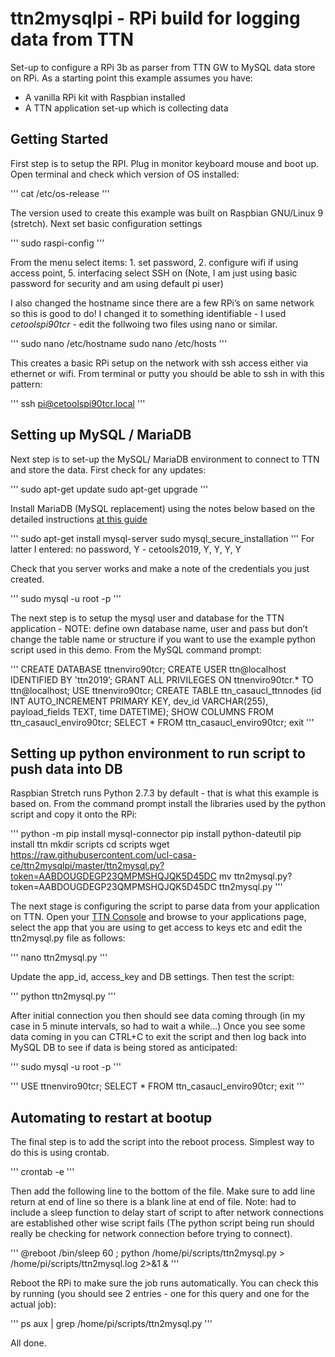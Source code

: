 # ttn2mysqlpi - RPi build for logging data from TTN
Set-up to configure a RPi 3b as parser from TTN GW to MySQL data store on RPi. As a starting point this example assumes you have:
* A vanilla RPi kit with Raspbian installed
* A TTN application set-up which is collecting data

## Getting Started

First step is to setup the RPI. Plug in monitor keyboard mouse and boot up. Open terminal and check which version of OS installed:

'''
cat /etc/os-release
'''

The version used to create this example was built on Raspbian GNU/Linux 9 (stretch). Next set basic configuration settings

'''
sudo raspi-config
'''

From the menu select items: 1. set password, 2. configure wifi if using access point, 5. interfacing select SSH on (Note, I am just using basic password for security and am using default pi user)

I also changed the hostname since there are a few RPi’s on same network so this is good to do! I changed it to something identifiable - I used *cetoolspi90tcr* - edit the follwoing two files using nano or similar.

'''
sudo nano /etc/hostname
sudo nano /etc/hosts
'''

This creates a basic RPi setup on the network with ssh access either via ethernet or wifi. From terminal or putty you should be able to ssh in with this pattern:

'''
ssh pi@cetoolspi90tcr.local
'''

## Setting up MySQL / MariaDB

Next step is to set-up the MySQL/ MariaDB environment to connect to TTN and store the data. First check for any updates:

'''
sudo apt-get update 
sudo apt-get upgrade
'''

Install MariaDB (MySQL replacement) using the notes below based on the detailed instructions [at this guide](https://r00t4bl3.com/post/how-to-install-mysql-mariadb-server-on-raspberry-pi "how to install mysql on rpi")

'''
sudo apt-get install mysql-server
sudo mysql_secure_installation
'''
For latter I entered: no password, Y - cetools2019, Y, Y, Y, Y

Check that you server works and make a note of the credentials you just created.

'''
sudo mysql -u root -p
'''

The next step is to setup the mysql user and database for the TTN application - NOTE: define own database name, user and pass but don’t change the table name or structure if you want to use the example python script used in this demo. From the MySQL command prompt:

'''
CREATE DATABASE ttnenviro90tcr;
CREATE USER ttn@localhost IDENTIFIED BY 'ttn2019’;
GRANT ALL PRIVILEGES ON ttnenviro90tcr.* TO ttn@localhost;
USE ttnenviro90tcr;
CREATE TABLE ttn_casaucl_ttnnodes (id INT AUTO_INCREMENT PRIMARY KEY, dev_id VARCHAR(255), payload_fields TEXT, time DATETIME);
SHOW COLUMNS FROM ttn_casaucl_enviro90tcr;
SELECT * FROM ttn_casaucl_enviro90tcr;
exit
'''

## Setting up python environment to run script to push data into DB

Raspbian Stretch runs Python 2.7.3 by default - that is what this example is based on. From the command prompt install the libraries used by the python script and copy it onto the RPi:

'''
python -m pip install mysql-connector
pip install python-dateutil 
pip install ttn
mkdir scripts
cd scripts
wget https://raw.githubusercontent.com/ucl-casa-ce/ttn2mysqlpi/master/ttn2mysql.py?token=AABDOUGDEGP23QMPMSHQJQK5D45DC
mv ttn2mysql.py\?token\=AABDOUGDEGP23QMPMSHQJQK5D45DC ttn2mysql.py
'''

The next stage is configuring the script to parse data from your application on TTN. Open your [TTN Console](https://console.thethingsnetwork.org/applications "the things network") and browse to your applications page, select the app that you are using to get access to keys etc and edit the ttn2mysql.py file as follows:

'''
nano ttn2mysql.py
'''

Update the app_id, access_key and DB settings. Then test the script: 

'''
python ttn2mysql.py
'''

After initial connection you then should see data coming through (in my case in 5 minute intervals, so had to wait a while…) Once you see some data coming in you can CTRL+C to exit the script and then log back into MySQL DB to see if data is being stored as anticipated:

'''
sudo mysql -u root -p
'''

'''
USE ttnenviro90tcr;
SELECT * FROM ttn_casaucl_enviro90tcr;
exit
'''

## Automating to restart at bootup
The final step is to add the script into the reboot process. Simplest way to do this is using crontab. 

'''
crontab -e
'''

Then add the following line to the bottom of the file. Make sure to add line return at end of line so there is a blank line at end of file. Note: had to include a sleep function to delay start of script to after network connections are established other wise script fails (The python script being run should really be checking for network connection before trying to connect).

'''
@reboot /bin/sleep 60 ; python /home/pi/scripts/ttn2mysql.py >  /home/pi/scripts/ttn2mysql.log 2>&1 &
'''

Reboot the RPi to make sure the job runs automatically. You can check this by running (you should see 2 entries - one for this query and one for the actual job):

'''
ps aux | grep /home/pi/scripts/ttn2mysql.py
'''

All done. 
